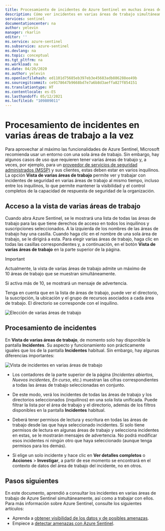 ```yaml
---
title: Procesamiento de incidentes de Azure Sentinel en muchas áreas de trabajo a la vez | Microsoft Docs
description: Cómo ver incidentes en varias áreas de trabajo simultáneamente en Azure Sentinel.
services: sentinel
documentationcenter: na
author: yelevin
manager: rkarlin
editor: ''
ms.service: azure-sentinel
ms.subservice: azure-sentinel
ms.devlang: na
ms.topic: conceptual
ms.tgt_pltfrm: na
ms.workload: na
ms.date: 04/20/2020
ms.author: yelevin
ms.openlocfilehash: ed1101d75685eb397eb3e45683adb886288ee49b
ms.sourcegitcommit: ce9178647b9668bd7e7a6b8d3aeffa827f854151
ms.translationtype: HT
ms.contentlocale: es-ES
ms.lasthandoff: 05/12/2021
ms.locfileid: "109809011"
---
```

# <a name="work-with-incidents-in-many-workspaces-at-once"></a>Procesamiento de incidentes en varias áreas de trabajo a la vez 

 Para aprovechar al máximo las funcionalidades de Azure Sentinel, Microsoft recomienda usar un entorno con una sola área de trabajo. Sin embargo, hay algunos casos de uso que requieren tener varias áreas de trabajo y, a veces, por ejemplo, para un [proveedor de servicios de seguridad administrados (MSSP)](./multiple-tenants-service-providers.md) y sus clientes, estas deben estar en varios inquilinos. La opción **Vista de varias áreas de trabajo** permite ver y trabajar con incidentes de seguridad en varias áreas de trabajo al mismo tiempo, incluso entre los inquilinos, lo que permite mantener la visibilidad y el control completos de la capacidad de respuesta de seguridad de la organización.

## <a name="entering-multiple-workspace-view"></a>Acceso a la vista de varias áreas de trabajo

Cuando abra Azure Sentinel, se le mostrará una lista de todas las áreas de trabajo para las que tiene derechos de acceso en todos los inquilinos y suscripciones seleccionados. A la izquierda de los nombres de las áreas de trabajo hay una casilla. Cuando haga clic en el nombre de una sola área de trabajo, se le dirigirá a esta. Para elegir varias áreas de trabajo, haga clic en todas las casillas correspondientes y, a continuación, en el botón **Vista de varias áreas de trabajo** en la parte superior de la página.

> [!IMPORTANT]
> Actualmente, la vista de varias áreas de trabajo admite un máximo de 10 áreas de trabajo que se muestran simultáneamente. 
> 
> Si activa más de 10, se mostrará un mensaje de advertencia.

Tenga en cuenta que en la lista de áreas de trabajo, puede ver el directorio, la suscripción, la ubicación y el grupo de recursos asociados a cada área de trabajo. El directorio se corresponde con el inquilino.

   ![Elección de varias áreas de trabajo](./media/multiple-workspace-view/workspaces.png)

## <a name="working-with-incidents"></a>Procesamiento de incidentes

En **Vista de varias áreas de trabajo**, de momento solo hay disponible la pantalla **Incidentes**. Su aspecto y funcionamiento son prácticamente iguales que los de la pantalla **Incidentes** habitual. Sin embargo, hay algunas diferencias importantes:

   ![Vista de incidentes en varias áreas de trabajo](./media/multiple-workspace-view/incidents.png)

- Los contadores de la parte superior de la página (*Incidentes abiertos*, *Nuevos incidentes*, *En curso*, etc.) muestran las cifras correspondientes a todas las áreas de trabajo seleccionadas en conjunto.

- De este modo, verá los incidentes de todas las áreas de trabajo y los directorios seleccionados (inquilinos) en una sola lista unificada. Puede filtrar la lista por el área de trabajo y el directorio, además de los filtros disponibles en la pantalla **Incidentes** habitual.

- Deberá tener permisos de lectura y escritura en todas las áreas de trabajo desde las que haya seleccionado incidentes. Si solo tiene permisos de lectura en algunas áreas de trabajo y selecciona incidentes en estas, se le mostrarán mensajes de advertencia. No podrá modificar esos incidentes ni ningún otro que haya seleccionado (aunque tenga permisos para los demás).

- Si elige un solo incidente y hace clic en **Ver detalles completos** o **Acciones** > **Investigar**, a partir de ese momento se encontrará en el contexto de datos del área de trabajo del incidente, no en otros.

## <a name="next-steps"></a>Pasos siguientes
En este documento, aprendió a consultar los incidentes en varias áreas de trabajo de Azure Sentinel simultáneamente, así como a trabajar con ellos. Para más información sobre Azure Sentinel, consulte los siguientes artículos:
- Aprenda a [obtener visibilidad de los datos y de posibles amenazas](quickstart-get-visibility.md).
- Empiece a [detectar amenazas con Azure Sentinel](tutorial-detect-threats-built-in.md).

